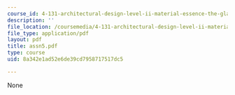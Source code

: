 ```yaml
---
course_id: 4-131-architectural-design-level-ii-material-essence-the-glass-house-fall-2003
description: ''
file_location: /coursemedia/4-131-architectural-design-level-ii-material-essence-the-glass-house-fall-2003/8a342e1ad52e6de39cd7958717517dc5_assn5.pdf
file_type: application/pdf
layout: pdf
title: assn5.pdf
type: course
uid: 8a342e1ad52e6de39cd7958717517dc5

---
```

None